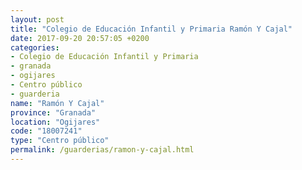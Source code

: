 ```yaml
---
layout: post
title: "Colegio de Educación Infantil y Primaria Ramón Y Cajal"
date: 2017-09-20 20:57:05 +0200
categories:
- Colegio de Educación Infantil y Primaria
- granada
- ogijares
- Centro público
- guarderia
name: "Ramón Y Cajal"
province: "Granada"
location: "Ogijares"
code: "18007241"
type: "Centro público"
permalink: /guarderias/ramon-y-cajal.html
---
```

